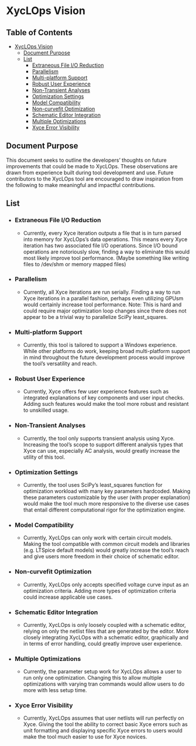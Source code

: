 # XycLOps Vision

## Table of Contents
- [XycLOps Vision](#xyclops-vision)
  - [Document Purpose](#document-purpose)
  - [List](#list)
    - [Extraneous File I/O Reduction](#extraneous-file-io-reduction)
    - [Parallelism](#parallelism)
    - [Multi-platform Support](#multi-platform-support)
    - [Robust User Experience](#robust-user-experience)
    - [Non-Transient Analyses](#non-transient-analyses)
    - [Optimization Settings](#optimization-settings)
    - [Model Compatibility](#model-compatibility)
    - [Non-curvefit Optimization](#non-curvefit-optimization)
    - [Schematic Editor Integration](#schematic-editor-integration)
    - [Multiple Optimizations](#multiple-optimizations)
    - [Xyce Error Visibility](#xyce-error-visibility)


## Document Purpose
This document seeks to outline the developers’ thoughts on future improvements that could be made to XycLOps.  These observations are drawn from experience built during tool development and use.  Future contributors to the XycLOps tool are encouraged to draw inspiration from the following to make meaningful and impactful contributions.

## List
- ### Extraneous File I/O Reduction
   - Currently, every Xyce iteration outputs a file that is in turn parsed into memory for XycLOps’s data operations.  This means every Xyce iteration has two associated file I/O operations.  Since I/O bound operations are notoriously slow, finding a way to eliminate this would most likely improve tool performance. (Maybe something like writing files to /dev/shm or memory mapped files)
- ### Parallelism
   - Currently, all Xyce iterations are run serially.  Finding a way to run Xyce iterations in a parallel fashion, perhaps even utilizing GPUsm would certainly increase tool performance. Note: This is hard and could require major optimization loop changes since there does not appear to be a trivial way to parallelize SciPy least_squares.
- ### Multi-platform Support
   - Currently, this tool is tailored to support a Windows experience.  While other platforms do work, keeping broad multi-platform support in mind throughout the future development process would improve the tool’s versatility and reach.
- ### Robust User Experience
   - Currently, Xyce offers few user experience features such as integrated explanations of key components and user input checks. Adding such features would make the tool more robust and resistant to unskilled usage.
- ### Non-Transient Analyses
   - Currently, the tool only supports transient analysis using Xyce.  Increasing the tool’s scope to support different analysis types that Xyce can use, especially AC analysis, would greatly increase the utility of this tool.
- ### Optimization Settings
   - Currently, the tool uses SciPy’s least_squares function for optimization workload with many key parameters hardcoded.  Making these parameters customizable by the user (with proper explanation) would make the tool much more responsive to the diverse use cases that entail different computational rigor for the optimization engine.
- ### Model Compatibility
   - Currently, XycLOps can only work with certain circuit models.  Making the tool compatible with common circuit models and libraries (e.g. LTSpice default models) would greatly increase the tool’s reach and give users more freedom in their choice of schematic editor.
- ### Non-curvefit Optimization
   - Currently, XycLOps only accepts specified voltage curve input as an optimization criteria.  Adding more types of optimization criteria could increase applicable use cases.
- ### Schematic Editor Integration
   - Currently, XycLOps is only loosely coupled with a schematic editor, relying on only the netlist files that are generated by the editor.  More closely integrating XycLOps with a schematic editor, graphically and in terms of error handling, could greatly improve user experience.
- ### Multiple Optimizations
   - Currently, the parameter setup work for XycLOps allows a user to run only one optimization.  Changing this to allow multiple optimizations with varying tran commands would allow users to do more with less setup time.
- ### Xyce Error Visibility
   - Currently, XycLOps assumes that user netlists will run perfectly on Xyce.  Giving the tool the ability to correct basic Xyce errors such as unit formatting and displaying specific Xyce errors to users would make the tool much easier to use for Xyce novices.